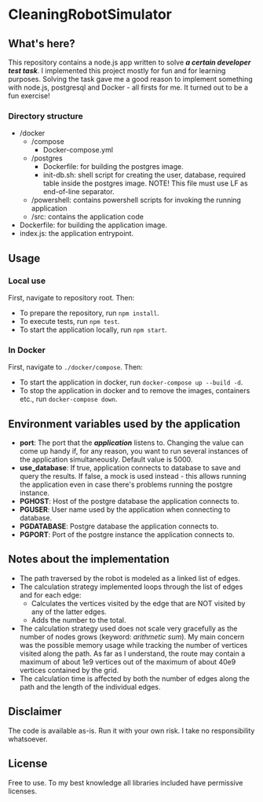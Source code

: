 # CleaningRobotSimulator

## What's here?

This repository contains a node.js app written to solve ***a certain developer test task***. I implemented this project mostly for fun and for learning purposes. Solving the task gave me a good reason to implement something with node.js, postgresql and Docker - all firsts for me. It turned out to be a fun exercise!

### Directory structure

- /docker
  - /compose
    - Docker-compose.yml
  - /postgres
    - Dockerfile: for building the postgres image.
    - init-db.sh: shell script for creating the user, database, required table inside the postgres image. NOTE! This file must use LF as end-of-line separator.
  - /powershell: contains powershell scripts for invoking the running application
  - /src: contains the application code
- Dockerfile: for building the application image.
- index.js: the application entrypoint.

## Usage

### Local use

First, navigate to repository root. Then:
- To prepare the repository, run ```npm install```.
- To execute tests, run ```npm test```.
- To start the application locally, run ```npm start```.

### In Docker

First, navigate to `./docker/compose`. Then:

- To start the application in docker, run ```docker-compose up --build -d```.
- To stop the application in docker and to remove the images, containers etc., run ```docker-compose down```.

## Environment variables used by the application

- **port**: The port that the ***application*** listens to.  Changing the value can come up handy if, for any reason, you want to run several instances of the application simultaneously. Default value is 5000.
- **use_database**: If true, application connects to database to save and query the results. If false, a mock is used instead - this allows running the application even in case there's problems running the postgre instance.
- **PGHOST**: Host of the postgre database the application connects to.
- **PGUSER**: User name used by the application when connecting to database.
- **PGDATABASE**: Postgre database the application connects to.
- **PGPORT**: Port of the postgre instance the application connects to.

## Notes about the implementation

- The path traversed by the robot is modeled as a linked list of edges.
- The calculation strategy implemented loops through the list of edges and for each edge:
  - Calculates the vertices visited by the edge that are NOT visited by any of the latter edges.
  - Adds the number to the total.
- The calculation strategy used does not scale very gracefully as the number of nodes grows (keyword: *arithmetic sum*). My main concern was the possible memory usage while tracking the number of vertices visited along the path. As far as I understand, the route may contain a maximum of about 1e9 vertices out of the maximum of about 40e9 vertices contained by the grid.
- The calculation time is affected by both the number of edges along the path and the length of the individual edges.

## Disclaimer

The code is available as-is. Run it with your own risk. I take no responsibility whatsoever.

## License

Free to use. To my best knowledge all libraries included have permissive licenses.